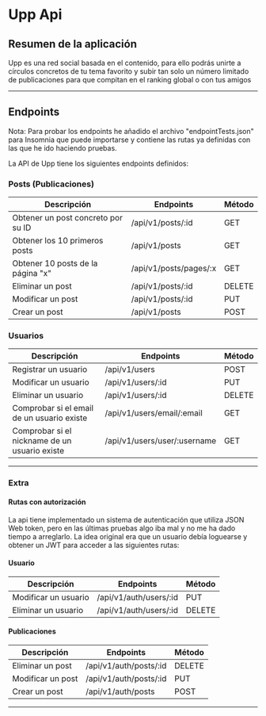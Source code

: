 # Upp Api

## Resumen de la aplicación

Upp es una red social basada en el contenido, para ello podrás unirte a círculos concretos de tu tema favorito y subir tan solo un número limitado de publicaciones para que compitan en el ranking global o con tus amigos

---

## Endpoints

Nota: Para probar los endpoints he añadido el archivo "endpointTests.json" para Insomnia que puede importarse y contiene las rutas ya definidas con las que he ido haciendo pruebas.


La API de Upp tiene los siguientes endpoints definidos:

### Posts (Publicaciones)

| Descripción                        | Endpoints                  | Método |
| ---------------------------------- | -------------------------- | ------ |
| Obtener un post concreto por su ID | /api/v1/posts/:id | GET    |
| Obtener los 10 primeros posts      | /api/v1/posts              | GET    |
| Obtener 10 posts de la página "x"  | /api/v1/posts/pages/:x     | GET    |
| Eliminar un post                   | /api/v1/posts/:id | DELETE |
| Modificar un post                  | /api/v1/posts/:id | PUT    |
| Crear un post                      | /api/v1/posts              | POST   |

### Usuarios

| Descripción                                   | Endpoints                  | Método |
| --------------------------------------------- | -------------------------- | ------ |
| Registrar un usuario                          | /api/v1/users              | POST   |
| Modificar un usuario                          | /api/v1/users/:id          | PUT    |
| Eliminar un usuario                           | /api/v1/users/:id          | DELETE    |
| Comprobar si el email de un usuario existe    | /api/v1/users/email/:email | GET |
| Comprobar si el nickname de un usuario existe | /api/v1/users/user/:username | GET    |

---

### Extra

#### Rutas con autorización
La api tiene implementado un sistema de autenticación que utiliza JSON Web token, pero en las últimas pruebas algo iba mal y no me ha dado tiempo a arreglarlo. La idea original era que un usuario debía loguearse y obtener un JWT para acceder a las siguientes rutas:

#### Usuario

| Descripción                                   | Endpoints                  | Método |
| --------------------------------------------- | -------------------------- | ------ |
| Modificar un usuario                          | /api/v1/auth/users/:id          | PUT    |
| Eliminar un usuario                           | /api/v1/auth/users/:id          | DELETE    |

#### Publicaciones

| Descripción       | Endpoints              | Método |
| ----------------- | ---------------------- | ------ |
| Eliminar un post  | /api/v1/auth/posts/:id | DELETE |
| Modificar un post | /api/v1/auth/posts/:id | PUT    |
| Crear un post     | /api/v1/auth/posts     | POST   |

---

